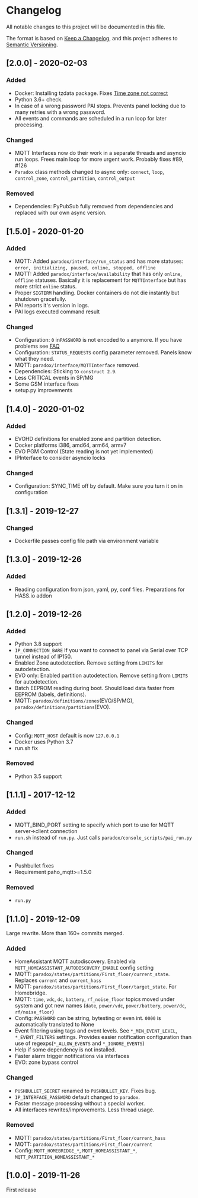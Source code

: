 # Changelog
All notable changes to this project will be documented in this file.

The format is based on [Keep a Changelog](https://keepachangelog.com/en/1.0.0/),
and this project adheres to [Semantic Versioning](https://semver.org/spec/v2.0.0.html).

## [2.0.0] - 2020-02-03
### Added
- Docker: Installing tzdata package. Fixes [Time zone not correct](https://github.com/ParadoxAlarmInterface/hassio-repository/issues/7)
- Python 3.6+ check.
- In case of a wrong password PAI stops. Prevents panel locking due to many retries with a wrong password.
- All events and commands are scheduled in a run loop for later processing.

### Changed

- MQTT Interfaces now do their work in a separate threads and asyncio run loops. Frees main loop for more urgent work. Probably fixes #89, #126
- `Paradox` class methods changed to async only: `connect`, `loop`, `control_zone`, `control_partition`, `control_output`

### Removed

- Dependencies: PyPubSub fully removed from dependencies and replaced with our own async version.


## [1.5.0] - 2020-01-20
### Added
- MQTT: Added `paradox/interface/run_status` and has more statuses: `error, initializing, paused, online, stopped, offline`
- MQTT: Added `paradox/interface/availability` that has only `online`, `offline` statuses. Basically it is replacement for `MQTTInterface` but has more strict `online` status.
- Proper `SIGTERM` handling. Docker containers do not die instantly but shutdown gracefully.
- PAI reports it's version in logs.
- PAI logs executed command result

### Changed

- Configuration: `0` in`PASSWORD` is not encoded to `a` anymore. If you have problems see [FAQ](https://github.com/ParadoxAlarmInterface/pai/wiki/FAQ#authentication-failed-wrong-password)
- Configuration: `STATUS_REQUESTS` config parameter removed. Panels know what they need.
- MQTT: `paradox/interface/MQTTInterface` removed.
- Dependencies: Sticking to `construct 2.9`.
- Less CRITICAL events in SP/MG
- Some GSM interface fixes
- setup.py improvements

## [1.4.0] - 2020-01-02
### Added

- EVOHD definitions for enabled zone and partition detection.
- Docker platforms i386, amd64, arm64, armv7
- EVO PGM Control (State reading is not yet implemented)
- IPInterface to consider asyncio locks

### Changed

- Configuration: SYNC_TIME off by default. Make sure you turn it on in configuration

## [1.3.1] - 2019-12-27
### Changed

- Dockerfile passes config file path via environment variable


## [1.3.0] - 2019-12-26
### Added

- Reading configuration from json, yaml, py, conf files. Preparations for HASS.io addon

## [1.2.0] - 2019-12-26
### Added

- Python 3.8 support
- `IP_CONNECTION_BARE` If you want to connect to panel via Serial over TCP tunnel instead of IP150.
- Enabled Zone autodetection. Remove setting from `LIMITS` for autodetection.
- EVO only: Enabled partition autodetection. Remove setting from `LIMITS` for autodetection.
- Batch EEPROM reading during boot. Should load data faster from EEPROM (labels, definitions).
- MQTT: `paradox/definitions/zones`(EVO/SP/MG), `paradox/definitions/partitions`(EVO).

### Changed

- Config: `MQTT_HOST` default is now `127.0.0.1`
- Docker uses Python 3.7
- run.sh fix

### Removed

- Python 3.5 support

## [1.1.1] - 2017-12-12
### Added

- MQTT_BIND_PORT setting to specify which port to use for MQTT server->client connection
- `run.sh` instead of `run.py`. Just calls `paradox/console_scripts/pai_run.py`

### Changed

- Pushbullet fixes
- Requirement paho_mqtt>=1.5.0

### Removed

- `run.py`

## [1.1.0] - 2019-12-09
Large rewrite. More than 160+ commits merged.
### Added

- HomeAssistant MQTT autodiscovery. Enabled via `MQTT_HOMEASSISTANT_AUTODISCOVERY_ENABLE` config setting
- MQTT: `paradox/states/partitions/First_floor/current_state`. Replaces `current` and `current_hass`
- MQTT: `paradox/states/partitions/First_floor/target_state`. For Homebridge.
- MQTT: `time`, `vdc`, `dc`, `battery`, `rf_noise_floor` topics moved under system and got new names (`date`, `power/vdc`, `power/battery`, `power/dc`, `rf/noise_floor`)
- Config: `PASSWORD` can be string, bytesting or even int. `0000` is automatically translated to None
- Event filtering using tags and event levels. See `*_MIN_EVENT_LEVEL`, `*_EVENT_FILTERS` settings. Provides easier notification configuration than use of regexps(`*_ALLOW_EVENTS` and `*_IGNORE_EVENTS`)
- Help if some dependency is not installed.
- Faster alarm trigger notifications via interfaces
- EVO: zone bypass control

### Changed

- `PUSHBULLET_SECRET` renamed to `PUSHBULLET_KEY`. Fixes bug.
- `IP_INTERFACE_PASSWORD` default changed to `paradox`.
- Faster message processing without a special worker.
- All interfaces rewrites/improvements. Less thread usage.

### Removed

- MQTT: `paradox/states/partitions/First_floor/current_hass`
- MQTT: `paradox/states/partitions/First_floor/current`
- Config: `MQTT_HOMEBRIDGE_*`, `MQTT_HOMEASSISTANT_*`, `MQTT_PARTITION_HOMEASSISTANT_*`


## [1.0.0] - 2019-11-26
First release